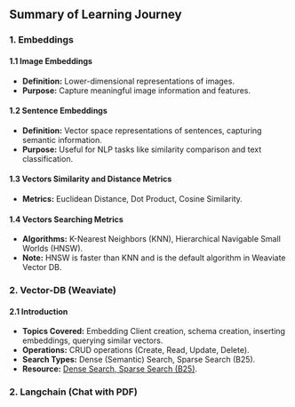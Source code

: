 ## Summary of Learning Journey

### 1. **Embeddings**
#### 1.1 Image Embeddings
- **Definition:** Lower-dimensional representations of images.
- **Purpose:** Capture meaningful image information and features.

#### 1.2 Sentence Embeddings
- **Definition:** Vector space representations of sentences, capturing semantic information.
- **Purpose:** Useful for NLP tasks like similarity comparison and text classification.

#### 1.3 Vectors Similarity and Distance Metrics
- **Metrics:** Euclidean Distance, Dot Product, Cosine Similarity.

#### 1.4 Vectors Searching Metrics
- **Algorithms:** K-Nearest Neighbors (KNN), Hierarchical Navigable Small Worlds (HNSW).
- **Note:** HNSW is faster than KNN and is the default algorithm in Weaviate Vector DB.

### 2. **Vector-DB (Weaviate)**
#### 2.1 Introduction
- **Topics Covered:** Embedding Client creation, schema creation, inserting embeddings, querying similar vectors.
- **Operations:** CRUD operations (Create, Read, Update, Delete).
- **Search Types:** Dense (Semantic) Search, Sparse Search (B25).
- **Resource:** [ Dense Search, Sparse Search (B25)](https://www.youtube.com/watch?v=ziiF1eFM3_4).

### 2. **Langchain  (Chat with PDF)**
